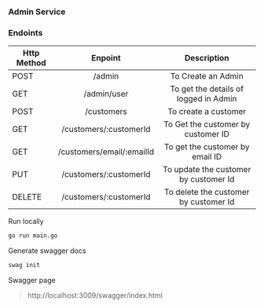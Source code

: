 ### Admin Service

### Endoints

| Http Method |          Enpoint          |              Description              |
| ----------- | :-----------------------: | :-----------------------------------: |
| POST        |          /admin           |          To Create an Admin           |
| GET         |        /admin/user        | To get the details of logged in Admin |
| POST        |        /customers         |         To create a customer          |
| GET         |  /customers/:customerId   |  To Get the customer by customer ID   |
| GET         | /customers/email/:emailId |    To get the customer by email ID    |
| PUT         |  /customers/:customerId   | To update the customer by customer Id |
| DELETE      |  /customers/:customerId   | To delete the customer by customer Id |





Run locally 
```sh
go run main.go
```

Generate swagger docs
```sh
swag init
```

Swagger page
> http://localhost:3009/swagger/index.html